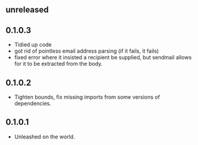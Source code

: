 ## unreleased

## 0.1.0.3

* Tidied up code
* got rid of pointless email address parsing (if it fails, it fails)
* fixed error where it insisted a recipient be supplied, but sendmail
  allows for it to be extracted from the body.

## 0.1.0.2

* Tighten bounds, fix missing imports from some versions of dependencies.

## 0.1.0.1

* Unleashed on the world.

